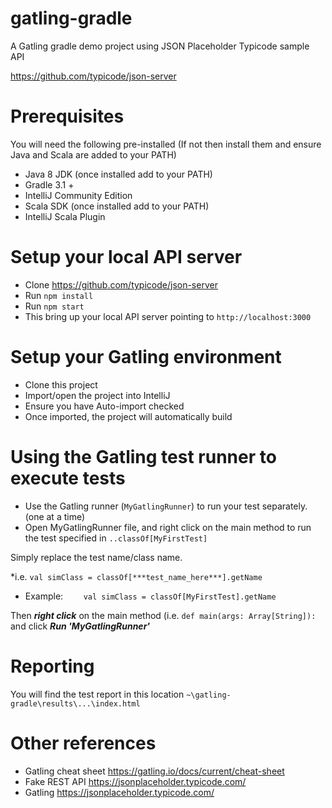 # gatling-gradle
A Gatling gradle demo project using JSON Placeholder Typicode sample API

https://github.com/typicode/json-server

# Prerequisites
You will need the following pre-installed (If not then install them and ensure Java and Scala are added to your PATH) 
* Java 8 JDK (once installed add to your PATH)
* Gradle 3.1 + 
* IntelliJ Community Edition
* Scala SDK (once installed add to your PATH)
* IntelliJ Scala Plugin

# Setup your local API server 
* Clone https://github.com/typicode/json-server
* Run ```npm install```
* Run ```npm start```
* This bring up your local API server pointing to ```http://localhost:3000```

# Setup your Gatling environment
* Clone this project
* Import/open the project into IntelliJ
* Ensure you have Auto-import checked
* Once imported, the project will automatically build

# Using the Gatling test runner to execute tests
* Use the Gatling runner (```MyGatlingRunner```) to run your test separately. (one at a time)
* Open MyGatlingRunner file, and right click on the main method to run the test specified in ```..classOf[MyFirstTest]```

Simply replace the test name/class name.

*i.e. ```val simClass = classOf[***test_name_here***].getName```
* Example: ```    val simClass = classOf[MyFirstTest].getName```

Then ***right click*** on the main method (i.e. ```def main(args: Array[String]):``` and click ***Run 'MyGatlingRunner'***

# Reporting
You will find the test report in this location ```~\gatling-gradle\results\...\index.html ```


# Other references
* Gatling cheat sheet https://gatling.io/docs/current/cheat-sheet
* Fake REST API https://jsonplaceholder.typicode.com/
* Gatling https://jsonplaceholder.typicode.com/
